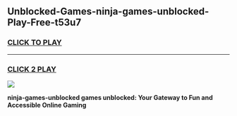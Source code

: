 
## Unblocked-Games-ninja-games-unblocked-Play-Free-t53u7
<h3>
<a href="https://premium76.site?title=ninja-games-unblocked&ref=19M">CLICK TO PLAY</a></h3>
<hr>

<h3>
<a href="https://premium76.site?title=ninja-games-unblocked&ref=19M">CLICK 2 PLAY</a>
  
</h3>

<a href="https://premium76.site?title=ninja-games-unblocked&ref=19M"><img src="https://clearcache.store/games.png"></a>


**ninja-games-unblocked games unblocked: Your Gateway to Fun and Accessible Online Gaming**
